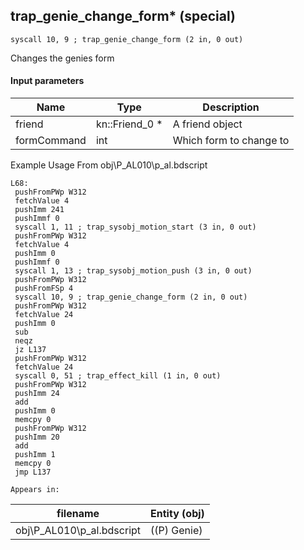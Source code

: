 ## trap_genie_change_form* (special)

`syscall 10, 9 ; trap_genie_change_form (2 in, 0 out)`

Changes the genies form

#### Input parameters
| Name | Type | Description
|------|------|------------
| friend   | kn::Friend_0 *   | A friend object
| formCommand   | int   | Which form to change to


Example Usage From obj\P_AL010\p_al.bdscript
```plaintext
L68:
 pushFromPWp W312
 fetchValue 4
 pushImm 241
 pushImmf 0
 syscall 1, 11 ; trap_sysobj_motion_start (3 in, 0 out)
 pushFromPWp W312
 fetchValue 4
 pushImm 0
 pushImmf 0
 syscall 1, 13 ; trap_sysobj_motion_push (3 in, 0 out)
 pushFromPWp W312
 pushFromFSp 4
 syscall 10, 9 ; trap_genie_change_form (2 in, 0 out)
 pushFromPWp W312
 fetchValue 24
 pushImm 0
 sub 
 neqz 
 jz L137
 pushFromPWp W312
 fetchValue 24
 syscall 0, 51 ; trap_effect_kill (1 in, 0 out)
 pushFromPWp W312
 pushImm 24
 add 
 pushImm 0
 memcpy 0
 pushFromPWp W312
 pushImm 20
 add 
 pushImm 1
 memcpy 0
 jmp L137
```





	Appears in:
| filename | Entity (obj)
|----------|-------------
| obj\P_AL010\p_al.bdscript       | ((P) Genie)          



